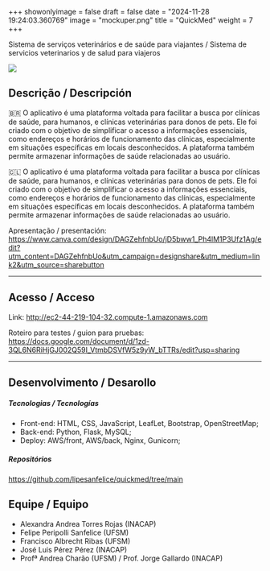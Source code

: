 +++
showonlyimage = false
draft = false
date = "2024-11-28 19:24:03.360769"
image = "mockuper.png"
title = "QuickMed"
weight = 7
+++


Sistema de serviços veterinários e de saúde para viajantes / Sistema de servicios veterinarios y de salud para viajeros

<!--more-->

![](moho_follow_through3.gif)


## Descrição / Descripción

🇧🇷 O aplicativo é uma plataforma voltada para facilitar a busca por clínicas de saúde, para humanos, e clínicas veterinárias para donos de pets. Ele foi criado com o objetivo de simplificar o acesso a informações essenciais, como endereços e horários de funcionamento das clínicas, especialmente em situações específicas em locais desconhecidos. A plataforma também permite armazenar informações de saúde relacionadas ao usuário.



🇨🇱 O aplicativo é uma plataforma voltada para facilitar a busca por clínicas de saúde, para humanos, e clínicas veterinárias para donos de pets. Ele foi criado com o objetivo de simplificar o acesso a informações essenciais, como endereços e horários de funcionamento das clínicas, especialmente em situações específicas em locais desconhecidos. A plataforma também permite armazenar informações de saúde relacionadas ao usuário.

Apresentação / presentación: https://www.canva.com/design/DAGZehfnbUo/jD5bww1_Ph4lM1P3Ufz1Ag/edit?utm_content=DAGZehfnbUo&utm_campaign=designshare&utm_medium=link2&utm_source=sharebutton

---

## Acesso / Acceso

Link: 
http://ec2-44-219-104-32.compute-1.amazonaws.com

Roteiro para testes / guion para pruebas: 
https://docs.google.com/document/d/1zd-3QL6N6RiHjGJ002Q59I_VtmbDSVfW5z9yW_bTTRs/edit?usp=sharing


---

## Desenvolvimento / Desarollo

##### Tecnologias / Tecnologías

- Front-end: HTML, CSS, JavaScript, LeafLet, Bootstrap, OpenStreetMap;
- Back-end: Python, Flask, MySQL;
- Deploy: AWS/front, AWS/back, Nginx, Gunicorn;

##### Repositórios

https://github.com/lipesanfelice/quickmed/tree/main

## Equipe / Equipo

- Alexandra Andrea Torres Rojas (INACAP)
- Felipe Peripolli Sanfelice (UFSM)
- Francisco Albrecht Ribas (UFSM)
- José Luis Pérez Pérez (INACAP)
- Profª Andrea Charão (UFSM) / Prof. Jorge Gallardo (INACAP)

